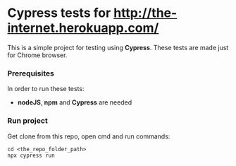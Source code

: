 # Cypress tests for http://the-internet.herokuapp.com/
This is a simple project for testing using **Cypress**.
These tests are made just for Chrome browser.

### Prerequisites
In order to run these tests:
  - **nodeJS**, **npm** and **Cypress** are needed

### Run project
Get clone from this repo, open cmd and run commands:
```
cd <the_repo_folder_path>
npx cypress run
```